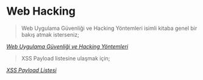 # Web Hacking

> Web Uygulama Güvenliği ve Hacking Yöntemleri isimli kitaba genel bir bakış atmak isterseniz;

_[Web Uygulama Güvenliği ve Hacking Yöntemleri](https://github.com/erhansaygili/WebHacking/blob/master/web_uygulama_guvenligi_ve_hacking_yontemleri.pdf)_ 

> XSS Payload listesine ulaşmak için;

_[XSS Payload Listesi](https://github.com/erhansaygili/WebHacking/blob/master/xss_payload_list.txt)_

